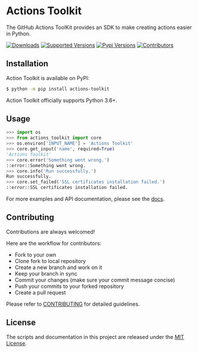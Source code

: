 # Actions Toolkit

The GitHub Actions ToolKit provides an SDK to make creating actions easier in Python.

[![Downloads](https://pepy.tech/badge/actions-toolkit)](https://pepy.tech/project/actions-toolkit)
[![Supported Versions](https://img.shields.io/pypi/pyversions/actions-toolkit.svg)](https://pypi.org/project/actions-toolkit)
[![Pypi Versions](https://img.shields.io/pypi/v/actions-toolkit.svg)](https://pypi.python.org/pypi/actions-toolkit)
[![Contributors](https://img.shields.io/github/contributors/yanglbme/actions-toolkit.svg)](https://github.com/yanglbme/actions-toolkit/graphs/contributors)

## Installation

Action Toolkit is available on PyPI:

```bash
$ python -m pip install actions-toolkit
```

Action Toolkit officially supports Python 3.6+.

## Usage

```python
>>> import os
>>> from actions_toolkit import core
>>> os.environ['INPUT_NAME'] = 'Actions Toolkit'
>>> core.get_input('name', required=True)
'Actions Toolkit'
>>> core.error('Something went wrong.')
::error::Something went wrong.
>>> core.info('Run successfully.')
Run successfully.
>>> core.set_failed('SSL certificates installation failed.')
::error::SSL certificates installation failed.
```

For more examples and API documentation, please see the [docs](./docs/core.md).

## Contributing

Contributions are always welcomed!

Here are the workflow for contributors:

- Fork to your own
- Clone fork to local repository
- Create a new branch and work on it
- Keep your branch in sync
- Commit your changes (make sure your commit message concise)
- Push your commits to your forked repository
- Create a pull request

Please refer to [CONTRIBUTING](./CONTRIBUTION.md) for detailed guidelines.

## License

The scripts and documentation in this project are released under the [MIT License](LICENSE).